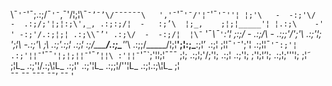 \¯`'¯`'¯;\.:;/¯`'¯`,¯'/¦;¦\\¯`¯’¯’\/¯¯¯¯¯¯\   ','¯`'¯`'¯/'¦¯`'¯`'¯''¦
¦;'\   -  -:;'\/   -  .:;/;'¦;¦:;\',_, .:;:;/¦  -   :;’\  ¦;_,    ;¦;¦_____'¦
¦.:;\    -'       ' -:;'/.:;¦;¦ .:;\\¯’' .:;\/  -  -:;/¦  ¦\¯`      '¯_\¯`'`:'¦
;\:;/  -  .:;/\  -  .:;\;'/';'\ .:;'¦;      ';¦\    -.:;'\ ;\     .:;'\.:;¦   .:;¦
:;/_____/.:;\___'_’\  .:;\;/_____/¦;¦____';¦:;\_____\:;¦’  .:;¦
;¦¦¯`'¯`';'¦  .:;¦¦¯`'¯:;'¦   .:;'¦¦¯`'¯¯`'¦;¦;¦¦¯`'¯`’¦¦\ :'¦¦¯`'¯`;'¦¦;¦¯¯¯ 
;¦;     .:;¦;'/\;'¦;    .:;¦   .:;'¦;       ;'¦;¦’¦;    .:;¦;'\''¦;       ;¦˜       
;¦L_  .:;'¦/.:;\¦L_  .:;¦'  .:;'¦L_  .:;;¦/''¦L_  .:;¦.:;\¦L_    ;¦        
       ¯¯           ¯¯            ¯¯¯         ¯¯’         ¯¯  '       
